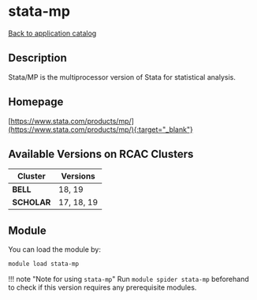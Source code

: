 # stata-mp

[Back to application catalog](../app_catalog.md)

## Description

Stata/MP is the multiprocessor version of Stata for statistical analysis.

## Homepage

[https://www.stata.com/products/mp/](https://www.stata.com/products/mp/){:target="_blank"}

## Available Versions on RCAC Clusters

|Cluster|Versions|
|---|---|
**BELL**|18, 19
**SCHOLAR**|17, 18, 19

## Module

You can load the module by:

```bash
module load stata-mp
```

!!! note "Note for using `stata-mp`"
    Run `module spider stata-mp` beforehand to check if this version requires any prerequisite modules.
